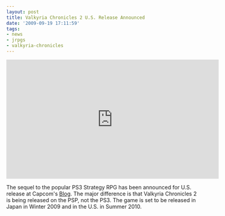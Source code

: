 ```yaml
---
layout: post
title: Valkyria Chronicles 2 U.S. Release Announced
date: '2009-09-19 17:11:59'
tags:
- news
- jrpgs
- valkyria-chronicles
---
```


<iframe width="560" height="315" src="https://www.youtube-nocookie.com/embed/jzk7YbyO5xs?rel=0" frameborder="0" allowfullscreen></iframe>

The sequel to the popular PS3 Strategy RPG has been announced for U.S. release at Capcom's <a href="http://blogs.sega.com/usa/2009/09/16/valkyria-chronicles-ii-announced-for-the-us/">Blog</a>. The major difference is that Valkyria Chronicles 2 is being released on the PSP, not the PS3. The game is set to be released in Japan in Winter 2009 and in the U.S. in Summer 2010.